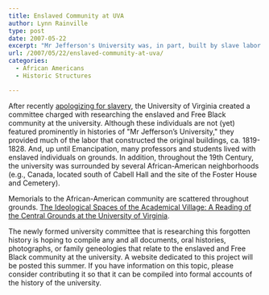 ```yaml
---
title: Enslaved Community at UVA
author: Lynn Rainville
type: post
date: 2007-05-22
excerpt: "Mr Jefferson's University was, in part, built by slave labor. What do we know about the lives of these enslaved individuals and the nearby African-American communities that surrounded the University of Virginia ?"
url: /2007/05/22/enslaved-community-at-uva/
categories:
  - African Americans
  - Historic Structures

---
```

After recently [apologizing for slavery](http://www.virginia.edu/uvatoday/newsRelease.php?id=1933), the University of Virginia created a committee charged with researching the enslaved and Free Black community at the university. Although these individuals are not (yet) featured prominently in histories of "Mr Jefferson&#8217;s University," they provided much of the labor that constructed the original buildings, ca. 1819-1828. And, up until Emancipation, many professors and students lived with enslaved individuals on grounds. In addition, throughout the 19th Century, the university was surrounded by several African-American neighborhoods (e.g., Canada, located south of Cabell Hall and the site of the Foster House and Cemetery).

Memorials to the African-American community are scattered throughout grounds. [The Ideological Spaces of the Academical Village: A Reading of the Central Grounds at the University of Virginia](http://www.locohistory.org/blog/?attachment_id=129).

The newly formed university committee that is researching this forgotten history is hoping to compile any and all documents, oral histories, photographs, or family geneologies that relate to the enslaved and Free Black community at the university. A website dedicated to this project will be posted this summer. If you have information on this topic, please consider contributing it so that it can be compiled into formal accounts of the history of the university.
